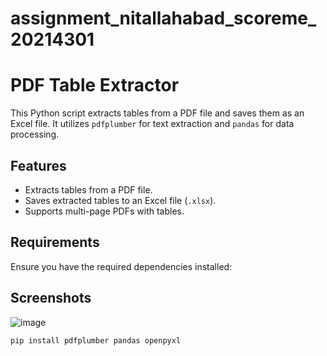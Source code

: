 # assignment_nitallahabad_scoreme_20214301

# PDF Table Extractor

This Python script extracts tables from a PDF file and saves them as an Excel file. It utilizes `pdfplumber` for text extraction and `pandas` for data processing.

## Features
- Extracts tables from a PDF file.
- Saves extracted tables to an Excel file (`.xlsx`).
- Supports multi-page PDFs with tables.

## Requirements

Ensure you have the required dependencies installed:

## Screenshots
![image](https://github.com/user-attachments/assets/28a3f26a-4e3f-4675-8364-5c2f68aca7a6)

```bash
pip install pdfplumber pandas openpyxl


